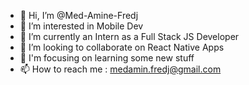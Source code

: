 - 👋 Hi, I’m @Med-Amine-Fredj
- 👀 I’m interested in Mobile Dev
- 🌱 I’m currently an Intern as a Full Stack JS Developer
- 💞️ I’m looking to collaborate on React Native Apps
- 🎯 I'm focusing on learning some new stuff
- 📫 How to reach me : medamin.fredj@gmail.com

<!---
Med-Amine-Fredj/Med-Amine-Fredj is a ✨ special ✨ repository because its `README.md` (this file) appears on your GitHub profile.
You can click the Preview link to take a look at your changes.
--->
